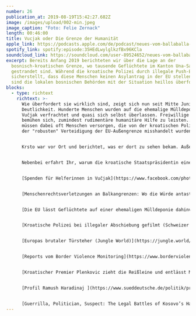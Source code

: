 ```yaml
---
number: 26
publication_at: 2019-08-19T15:42:27.682Z
image: /images/upload/002-min.jpeg
image_caption: "Foto: Felie Zernack"
length: 00:46:00
title: Vucjak oder Die Grenze der Humanität
apple_link: https://podcasts.apple.com/de/podcast/neues-vom-ballaballa-balkan-episode-26-vu%C4%8Djak-oder/id1170436903?i=1000447271984
spotify_link: spotify:episode:35HEdLwylglkzfBx96KCla
soundcloud_link: https://soundcloud.com/user-89524652/neues-vom-ballaballa-balkan-episode-26-vucjak-oder-die-grenze-der-humanitat
excerpt: Bereits Anfang 2019 berichteten wir über die Lage an der
  bosnisch-kroatischen Grenze, wo tausende Geflüchtete im Kanton Una-Sana
  gestrandet sind. Während die kroatische Polizei durch illegale Push-Back
  sicherstellt, dass diese Menschen keinen Asylantrag in der EU stellen können,
  sind die lokalen bosnischen Behörden mit der Situation heillos überfordert.
blocks:
  - type: richtext
    richtext: >-
      Wie überfordert sie wirklich sind, zeigt sich nun seit Mitte Juni in aller
      Deutlichkeit. Hunderte Menschen wurden auf die ehemalige Mülldeponie
      Vučjak verfrachtet und quasi sich selbst überlassen. Freiwillige Helfer
      bemühen sich, zumindest rudimentäre humanitäre Hilfe zu leisten... und
      müssen dabei oft Menschen versorgen, die von der kroatischen Polizei bei
      der "robusten" Verteidigung der EU-Außengrenze misshandelt wurden.


      Krsto war vor Ort und berichtet, was er dort zu sehen bekam. Außerdem sprachen wir mit Helfern und Aktivistinnen über die Situation in Vučjak.


      Nebenbei erfahrt Ihr, warum die kroatische Staatspräsidentin einem rechtsradikalen Hetzblatt ein ausgiebiges Interview gibt, warum der Ministerpräsident des Kosovo (schon wieder) zurückgetreten ist und warum Ursula von der Leyen Hoffnung auf dem Balkan verbreitet. Ja, richtig gelesen. Ursula von der Leyen verbreitet Hoffnung auf dem Balkan... oder so etwas ähnliches.


      [Spenden für Helferinnen in Vučjak](https://www.facebook.com/photo.php?fbid=10219488293506370&set=p.10219488293506370&type=3&theater)


      [Menschenrechtsverletzungen an Balkangrenzen: Wo die Würde antastbar ist (ARD Wien)](https://www.ard-wien.de/2019/08/11/migranten-menschenrechtsverletzungen-an-balkangrenzen/)


      [Die EU lässt Geflüchtete auf einer ehemaligen Mülldeponie dahinvegetieren (Vice)](https://www.vice.com/de_at/article/d3nbbw/die-eu-lasst-gefluchtete-auf-einer-mulldeponie-dahinvegetieren)


      [Kroatische Polizei bei illegaler Abschiebung gefilmt (Schweizer Rundfunk)](https://www.srf.ch/news/international/ausschaffung-ueber-gruene-grenze-kroatische-polizei-bei-illegaler-abschiebung-gefilmt)


      [Europas brutaler Türsteher (Jungle World)](https://jungle.world/artikel/2019/33/europas-brutaler-tuersteher)


      [Reports vom Border Violence Monitoring](https://www.borderviolence.eu/)


      [Kroatischer Premier Plenkovic zieht die Reißleine und entlässt Minister (Standard) ](https://www.derstandard.at/story/2000106607637/kroatischer-premier-plenkovic-zieht-die-reissleine)


      [Profil Ramush Haradinaj ](https://www.sueddeutsche.de/politik/profil-ramush-haradinaj-1.4533372)


      [Guerrilla, Politician, Suspect: The Legal Battles of Kosovo’s Haradinaj (Balkan Insight) ](https://balkaninsight.com/2019/07/22/guerrilla-politician-suspect-the-legal-battles-of-kosovos-haradinaj/)
---
```

